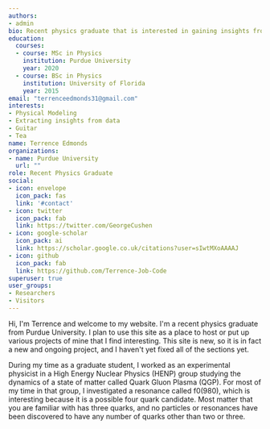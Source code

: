 ```yaml
---
authors:
- admin
bio: Recent physics graduate that is interested in gaining insights from data and creating physical models.
education:
  courses:
  - course: MSc in Physics
    institution: Purdue University
    year: 2020
  - course: BSc in Physics
    institution: University of Florida
    year: 2015
email: "terrenceedmonds31@gmail.com"
interests:
- Physical Modeling
- Extracting insights from data
- Guitar
- Tea
name: Terrence Edmonds
organizations:
- name: Purdue University
  url: ""
role: Recent Physics Graduate
social:
- icon: envelope
  icon_pack: fas
  link: '#contact'
- icon: twitter
  icon_pack: fab
  link: https://twitter.com/GeorgeCushen
- icon: google-scholar
  icon_pack: ai
  link: https://scholar.google.co.uk/citations?user=sIwtMXoAAAAJ
- icon: github
  icon_pack: fab
  link: https://github.com/Terrence-Job-Code
superuser: true
user_groups:
- Researchers
- Visitors
---
```


Hi, I'm Terrence and welcome to my website. I'm a recent physics graduate from Purdue University. I plan to use this site as a place to host or put up various projects of mine that I find interesting. This site is new, so it is in fact a new and ongoing project, and I haven't yet fixed all of the sections yet.

During my time as a graduate student, I worked as an experimental physicist in a High Energy Nuclear Physics (HENP) group studying the dynamics of a state of matter called Quark Gluon Plasma (QGP). For most of my time in that group, I investigated a resonance called f0(980), which is interesting because it is a possible four quark candidate. Most matter that you are familiar with has three quarks, and no particles or resonances have been discovered to have any number of quarks other than two or three. 


